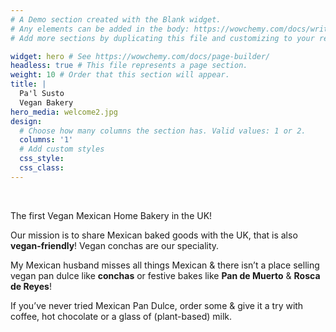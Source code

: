 ```yaml
---
# A Demo section created with the Blank widget.
# Any elements can be added in the body: https://wowchemy.com/docs/writing-markdown-latex/
# Add more sections by duplicating this file and customizing to your requirements.

widget: hero # See https://wowchemy.com/docs/page-builder/
headless: true # This file represents a page section.
weight: 10 # Order that this section will appear.
title: |
  Pa'l Susto  
  Vegan Bakery
hero_media: welcome2.jpg
design:
  # Choose how many columns the section has. Valid values: 1 or 2.
  columns: '1'
  # Add custom styles
  css_style:
  css_class:
---
```


<br>

The first Vegan Mexican Home Bakery in the UK!

Our mission is to share Mexican baked goods with the UK, that is also **vegan-friendly**! Vegan conchas are our speciality. 

My Mexican husband misses all things Mexican & there isn’t a place selling vegan pan dulce like **conchas** or festive bakes like **Pan de Muerto** & **Rosca de Reyes**!

If you’ve never tried Mexican Pan Dulce, order some & give it a try with coffee, hot chocolate or a glass of (plant-based) milk.
